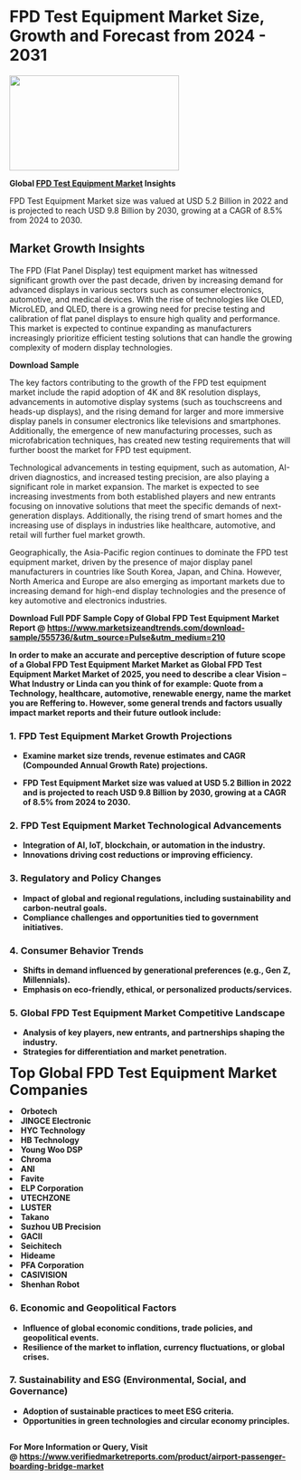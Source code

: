 <H1>FPD Test Equipment Market Size, Growth and Forecast from 2024 - 2031</H1><img class="aligncenter size-medium wp-image-584254" src="https://thirdeyenews.in/wp-content/uploads/2024/09/Global-Market-Research-300x168.jpeg" alt="" width="300" height="168" /><p><strong>Global&nbsp;<a href="https://www.marketsizeandtrends.com/download-sample/555736/&amp;utm_source=Pulse&amp;utm_medium=210">FPD Test Equipment Market</a> Insights</strong></p><p>FPD Test Equipment Market size was valued at USD 5.2 Billion in 2022 and is projected to reach USD 9.8 Billion by 2030, growing at a CAGR of 8.5% from 2024 to 2030.</p><p><h2>Market Growth Insights</h2> <p>The FPD (Flat Panel Display) test equipment market has witnessed significant growth over the past decade, driven by increasing demand for advanced displays in various sectors such as consumer electronics, automotive, and medical devices. With the rise of technologies like OLED, MicroLED, and QLED, there is a growing need for precise testing and calibration of flat panel displays to ensure high quality and performance. This market is expected to continue expanding as manufacturers increasingly prioritize efficient testing solutions that can handle the growing complexity of modern display technologies.</p> <p><strong>Download Sample</strong></p> <p>The key factors contributing to the growth of the FPD test equipment market include the rapid adoption of 4K and 8K resolution displays, advancements in automotive display systems (such as touchscreens and heads-up displays), and the rising demand for larger and more immersive display panels in consumer electronics like televisions and smartphones. Additionally, the emergence of new manufacturing processes, such as microfabrication techniques, has created new testing requirements that will further boost the market for FPD test equipment.</p> <p>Technological advancements in testing equipment, such as automation, AI-driven diagnostics, and increased testing precision, are also playing a significant role in market expansion. The market is expected to see increasing investments from both established players and new entrants focusing on innovative solutions that meet the specific demands of next-generation displays. Additionally, the rising trend of smart homes and the increasing use of displays in industries like healthcare, automotive, and retail will further fuel market growth.</p> <p>Geographically, the Asia-Pacific region continues to dominate the FPD test equipment market, driven by the presence of major display panel manufacturers in countries like South Korea, Japan, and China. However, North America and Europe are also emerging as important markets due to increasing demand for high-end display technologies and the presence of key automotive and electronics industries.</p> <p><strong></p><p><span class=""><strong>Download Full PDF Sample Copy of Global FPD Test Equipment Market Report</strong> @ <a href="https://www.marketsizeandtrends.com/download-sample/555736/&amp;utm_source=Pulse&amp;utm_medium=210" target="_blank">https://www.marketsizeandtrends.com/download-sample/555736/&amp;utm_source=Pulse&amp;utm_medium=210</a></span></p><p>In order to make an accurate and perceptive description of future scope of a Global&nbsp;FPD Test Equipment Market Market as Global&nbsp;FPD Test Equipment Market Market of 2025, you need to describe a clear Vision &ndash; What Industry or Linda can you think of for example: Quote from a Technology, healthcare, automotive, renewable energy, name the market you are Reffering to. However, some general trends and factors usually impact market reports and their future outlook include:</p><h3>1.&nbsp;<strong>FPD Test Equipment Market Growth Projections</strong></h3><ul><li>Examine market size trends, revenue estimates and CAGR (Compounded Annual Growth Rate) projections.</li><li><p>FPD Test Equipment Market size was valued at USD 5.2 Billion in 2022 and is projected to reach USD 9.8 Billion by 2030, growing at a CAGR of 8.5% from 2024 to 2030.</p></li></ul><h3>2.&nbsp;<strong>FPD Test Equipment Market Technological Advancements</strong></h3><ul><li>Integration of AI, IoT, blockchain, or automation in the industry.</li><li>Innovations driving cost reductions or improving efficiency.</li></ul><h3>3.&nbsp;<strong>Regulatory and Policy Changes</strong></h3><ul><li>Impact of global and regional regulations, including sustainability and carbon-neutral goals.</li><li>Compliance challenges and opportunities tied to government initiatives.</li></ul><h3>4.&nbsp;<strong>Consumer Behavior Trends</strong></h3><ul><li>Shifts in demand influenced by generational preferences (e.g., Gen Z, Millennials).</li><li>Emphasis on eco-friendly, ethical, or personalized products/services.</li></ul><h3>5.&nbsp;<strong>Global FPD Test Equipment Market Competitive Landscape</strong></h3><ul><li>Analysis of key players, new entrants, and partnerships shaping the industry.</li><li>Strategies for differentiation and market penetration.</li></ul><p data-pm-slice="1 1 []"><span style="color: inherit; font-family: inherit; font-size: 25px;">Top Global FPD Test Equipment Market Companies</span></p><div class="" data-test-id=""><p><li>Orbotech</li><li> JINGCE Electronic</li><li> HYC Technology</li><li> HB Technology</li><li> Young Woo DSP</li><li> Chroma</li><li> ANI</li><li> Favite</li><li> ELP Corporation</li><li> UTECHZONE</li><li> LUSTER</li><li> Takano</li><li> Suzhou UB Precision</li><li> GACII</li><li> Seichitech</li><li> Hideame</li><li> PFA Corporation</li><li> CASIVISION</li><li> Shenhan Robot</li></p></div><h3>6.&nbsp;<strong>Economic and Geopolitical Factors</strong></h3><ul><li>Influence of global economic conditions, trade policies, and geopolitical events.</li><li>Resilience of the market to inflation, currency fluctuations, or global crises.</li></ul><h3>7.&nbsp;<strong>Sustainability and ESG (Environmental, Social, and Governance)</strong></h3><ul><li>Adoption of sustainable practices to meet ESG criteria.</li><li>Opportunities in green technologies and circular economy principles.</li></ul><h2><strong style="font-size: 14px;">For More Information or Query, Visit @&nbsp;</strong><a style="background-color: #ffffff; font-size: 14px;" href="https://www.marketsizeandtrends.com/report/fpd-test-equipment-market/" target="_blank">https://www.verifiedmarketreports.com/product/airport-passenger-boarding-bridge-market</a></h2>
